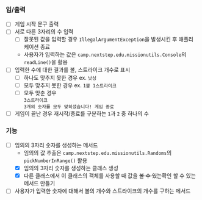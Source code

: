 ### 입/출력
- [ ] 게임 시작 문구 출력
- [ ] 서로 다른 3자리의 수 입력
  - [ ] 잘못된 값을 입력할 경우 `IllegalArgumentException`을 발생시킨 후 애플리케이션 종료
  - 사용자가 입력하는 값은 `camp.nextstep.edu.missionutils.Console`의 `readLine()`을 활용
- [ ] 입력한 수에 대한 결과를 볼, 스트라이크 개수로 표시
  - [ ] 하나도 맞추지 못한 경우 ex. `낫싱`
  - [ ] 모두 맞추지 못한 경우 ex. `1볼 1스트라이크`
  - [ ] 모두 맞춘 경우</br>
  `3스트라이크`</br>
  `3개의 숫자를 모두 맞히셨습니다! 게임 종료`
- [ ] 게임이 끝난 경우 재시작/종료를 구분하는 `1`과 `2` 중 하나의 수
### 기능
- [ ] 임의의 3자리 숫자를 생성하는 메서드
    - 임의의 값 추출은 `camp.nextstep.edu.missionutils.Randoms`의 `pickNumberInRange()` 활용
    - [x] 임의의 3자리 숫자를 생성하는 클래스 생성
    - [x] 다른 클래스에서 이 클래스의 객체를 사용할 때 값을 ~~볼 수 있는~~확인 할 수 있는 메서드 만들기
- [ ] 사용자가 입력한 숫자에 대해서 볼의 개수와 스트라이크의 개수를 구하는 메서드